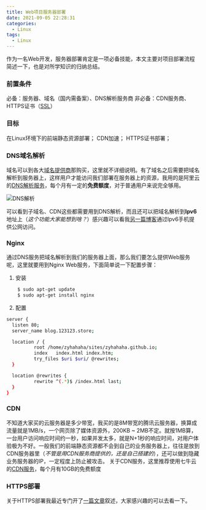```yaml
---
title: Web项目服务器部署
date: 2021-09-05 22:28:31
categories:
  - Linux
tags: 
  - Linux
---
```


作为一名Web开发，服务器部署肯定是一项必备技能，本文主要对项目部署流程简述一下，也是对所学知识的归纳总结。

### 前置条件
必备：服务器、域名（国内需备案）、DNS解析服务商
非必备：CDN服务商、HTTPS证书（[SSL](https://blog.123123.store/ssl.html)）

### 目标
在Linux环境下的前端静态资源部署；
CDN加速；
HTTPS证书部署；

<!-- more -->

### DNS域名解析
域名可以到各大[域名提供商](https://wanwang.aliyun.com/)那购买，这里就不详细说明。有了域名之后需要把域名解析到服务器上，这样用户才能访问我们部署在服务器上的资源，我用的是阿里云的[DNS解析服务](https://dns.console.aliyun.com/#/pdns/dashboard)，每个月有一定的**免费额度**，对于普通用户来说完全够用。

![DNS解析](http://119.96.189.81:7788/blog/server-deploy/server-deploy-dns.jpg)

可以看到子域名、CDN这些都需要用到DNS解析，而且还可以把域名解析到**Ipv6**地址上（*这个功能大家能想到啥？*）感兴趣可以看我[另一篇博客](https://blog.123123.store/linux-deploy.html)通过Ipv6手机提供公网访问。

### Nginx
通过DNS服务把域名解析到我们的服务器上面，那么我们要怎么提供Web服务呢，这里就要用到Nginx Web服务，下面简单说一下配置步骤：

1. 安装
``` bash
	$ sudo apt-get update
	$ sudo apt-get install nginx
```

2. 配置
``` bash
server {
  listen 80;
  server_name blog.123123.store;

  location / {
          root /home/zyhahaha/sites/zyhahaha.github.io;
          index   index.html index.htm;
          try_files $uri $uri/ @rewrites;
  }

  location @rewrites {
          rewrite ^(.*)$ /index.html last;
  }
}
```

### CDN
不知道大家买的云服务器是多少带宽，我买的是8M带宽的腾讯云服务器，换算成流量就是1MB/s，一个网页除了媒体资源外，200KB ~ 2MB不定。就按1MB算，一台用户访问响应时间约一秒，如果并发太多，就是N+1秒的响应时间，对用户体验极为不好。一般我们的前端静态资源都不会到自己的业务服务器上，往往是放到CDN服务器里（*不管是用CDN服务商提供的，还是自己搭建的*），还可以做到隐藏业务服务器的IP，一定程度上防止被攻击。
关于CDN服务，这里推荐使用七牛云的[CDN服务](https://portal.qiniu.com/cdn/overview)，每个月有10GB的免费额度

### HTTPS部署
关于HTTPS部署我最近专门开了[一篇文章](https://blog.123123.store/ssl.html)叙述，大家感兴趣的可以去看一下。
